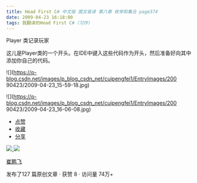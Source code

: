 ```yaml
---
title: Head First C# 中文版 图文皆译 第八章 枚举和集合 page374
date: 2009-04-23 16:18:00
tags: 我翻译的Head First C#（习作）
---
```

Player  类记录玩家

  

这儿是Player类的一个开头。在IDE中键入这些代码作为开头，然后准备好向其中添加你自己的代码。

  

![](https://p-blog.csdn.net/images/p_blog_csdn_net/cuipengfei1/EntryImages/200
90423/2009-04-23_15-59-18.jpg)

![](https://p-blog.csdn.net/images/p_blog_csdn_net/cuipengfei1/EntryImages/200
90423/2009-04-23_16-06-08.jpg)

  * [ 点赞  ](javascript:;)
  * [ 收藏  ](javascript:;)
  * [ 分享 ](javascript:;)

[ ![](https://profile.csdnimg.cn/5/2/5/3_cuipengfei1)
![](https://g.csdnimg.cn/static/user-reg-year/1x/11.png)
](https://blog.csdn.net/cuipengfei1)

[ 崔鹏飞 ](https://blog.csdn.net/cuipengfei1)

发布了127 篇原创文章  ·  获赞 8  ·  访问量 74万+

